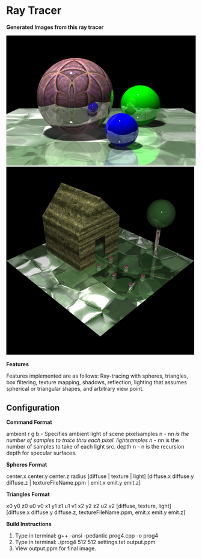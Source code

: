 Ray Tracer
============

**Generated Images from this ray tracer**

![ScreenShot](glassballs.png)
![House](House/house.gif)

**Features**

Features implemented are as follows:
Ray-tracing with spheres, triangles, box filtering, texture mapping, shadows, reflection, lighting that assumes spherical or triangular shapes, and arbitrary view point.

Configuration
-----------------

**Command Format**

ambient r g b   - Specifies ambient light of scene
pixelsamples n  - n*n is the number of samples to trace thru each pixel.
lightsamples n  - n*n is the number of samples to take of each light src.
depth n         - n is the recursion depth for specular surfaces.

**Spheres Format**

center.x center.y center.z radius [diffuse | texture | light] [diffuse.x diffuse.y diffuse.z | textureFileName.ppm | emit.x emit.y emit.z]

**Triangles Format**

x0 y0 z0 u0 v0 x1 y1 z1 u1 v1 x2 y2 z2 u2 v2 [diffuse, texture, light] [diffuse.x diffuse.y diffuse.z, textureFileName.ppm, emit.x emit.y emit.z]
    

**Build Instructions**

1.  Type in terminal: g++ -ansi -pedantic prog4.cpp -o prog4
2.  Type in terminal: ./prog4 512 512 settings.txt output.ppm
3.  View output.ppm for final image.  


